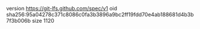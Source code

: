 version https://git-lfs.github.com/spec/v1
oid sha256:95a04278c371c8086c0fa3b3896a9bc2ff19fdd70e4ab188681d4b3b7f3b006b
size 1120

